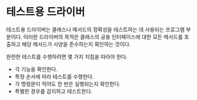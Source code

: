 # 테스트용 드라이버

테스트용 드라이버는 클래스나 메서드의 정확성을 테스트하는 데 사용되는 프로그램 부분이다. 이러한 드라이버의 목적은 클래스의 공용 인터페이스에 대한 모든 메서드를 호출하고 해당 메서드가 사양을 준수하는지 확인하는 것이다.

완전한 테스트를 수행하려면 몇 가지 지침을 따라야 한다.
- 각 기능을 확인한다.
- 특정 순서에 따라 테스트를 수행한다.
- 각 명령문이 적어도 한 번은 실행되는지 확인한다.
- 특별한 경우를 감지하고 테스트한다.